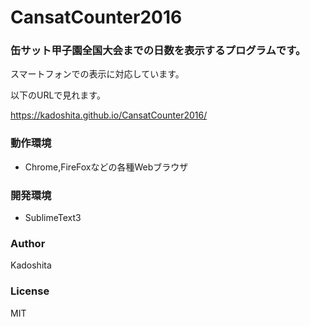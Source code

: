 # CansatCounter2016

### 缶サット甲子園全国大会までの日数を表示するプログラムです。

スマートフォンでの表示に対応しています。

以下のURLで見れます。

<https://kadoshita.github.io/CansatCounter2016/>

### 動作環境

* Chrome,FireFoxなどの各種Webブラウザ

### 開発環境

* SublimeText3

### Author

Kadoshita

### License

MIT
